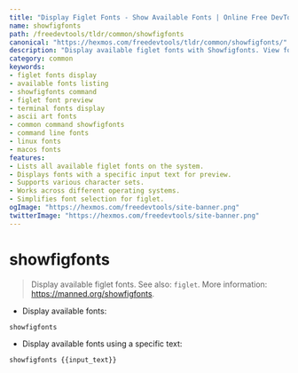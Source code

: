```yaml
---
title: "Display Figlet Fonts - Show Available Fonts | Online Free DevTools by Hexmos"
name: showfigfonts
path: /freedevtools/tldr/common/showfigfonts
canonical: "https://hexmos.com/freedevtools/tldr/common/showfigfonts/"
description: "Display available figlet fonts with Showfigfonts. View font list and preview text using specific fonts quickly. Free online tool, no registration required."
category: common
keywords:
- figlet fonts display
- available fonts listing
- showfigfonts command
- figlet font preview
- terminal fonts display
- ascii art fonts
- common command showfigfonts
- command line fonts
- linux fonts
- macos fonts
features:
- Lists all available figlet fonts on the system.
- Displays fonts with a specific input text for preview.
- Supports various character sets.
- Works across different operating systems.
- Simplifies font selection for figlet.
ogImage: "https://hexmos.com/freedevtools/site-banner.png"
twitterImage: "https://hexmos.com/freedevtools/site-banner.png"
---
```


# showfigfonts

> Display available figlet fonts.
> See also: `figlet`.
> More information: <https://manned.org/showfigfonts>.

- Display available fonts:

`showfigfonts`

- Display available fonts using a specific text:

`showfigfonts {{input_text}}`
